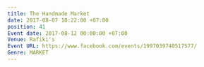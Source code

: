 ```yaml
---
title: The Handmade Market
date: 2017-08-07 18:22:00 +07:00
position: 41
Event date: 2017-08-12 00:00:00 +07:00
Venue: Rafiki's
Event URL: https://www.facebook.com/events/1997039740517577/
Genre: MARKET
---
```



